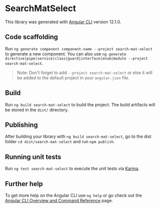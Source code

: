 # SearchMatSelect

This library was generated with [Angular CLI](https://github.com/angular/angular-cli) version 12.1.0.

## Code scaffolding

Run `ng generate component component-name --project search-mat-select` to generate a new component. You can also use `ng generate directive|pipe|service|class|guard|interface|enum|module --project search-mat-select`.
> Note: Don't forget to add `--project search-mat-select` or else it will be added to the default project in your `angular.json` file. 

## Build

Run `ng build search-mat-select` to build the project. The build artifacts will be stored in the `dist/` directory.

## Publishing

After building your library with `ng build search-mat-select`, go to the dist folder `cd dist/search-mat-select` and run `npm publish`.

## Running unit tests

Run `ng test search-mat-select` to execute the unit tests via [Karma](https://karma-runner.github.io).

## Further help

To get more help on the Angular CLI use `ng help` or go check out the [Angular CLI Overview and Command Reference](https://angular.io/cli) page.
